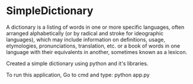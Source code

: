 # SimpleDictionary

A dictionary is a listing of words in one or more specific languages, often arranged alphabetically (or by radical and stroke for ideographic languages), which may include information on definitions, usage, etymologies, pronunciations, translation, etc. or a book of words in one language with their equivalents in another, sometimes known as a lexicon.

Created a simple dictionary using python and it's libraries.

To run this application, Go to cmd and type: python app.py